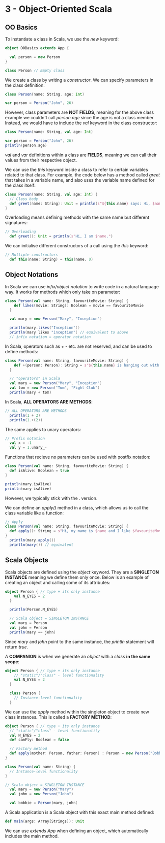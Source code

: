 # 3 - Object-Oriented Scala

## OO Basics

To instantiate a class in Scala, we use the *new* keyword:

```scala
object OOBasics extends App {

  val person = new Person
}

class Person // Empty class
```

We create a class by writing a *constructor*. We can specify parameters in the class definition:

```scala
class Person(name: String, age: Int)

var person = Person("John", 26)
```

However, class parameters are **NOT FIELDS**, meaning for the above class example we couldn't call *person.age*
since the age is not a class member. Instead, we would have to include the *val* keyword in the class constructor:

```scala
class Person(name: String, val age: Int)

var person = Person("John", 26)
println(person.age)
```

*val* and *var* definitions within a class are **FIELDS**, meaning we can call their values from their respective
object.

We can use the *this* keyword inside a class to refer to certain variables related to that class. For example, the code
below has a method called *greet* that takes in a variable name, and also uses the variable name defined for the class
itself:

```scala
class Person(name: String, val age: Int) {
  // Class body
  def greet(name: String): Unit = println(s"${this.name} says: Hi, $name!")
}  
```

Overloading means defining methods with the same name but different signatures:
```scala
// Overloading
  def greet(): Unit = println(s"Hi, I am $name.")
```

We can initialise different constructors of a call using the *this* keyword:
```scala
// Multiple constructors
  def this(name: String) = this(name, 0)
```

## Object Notations
In Scala we can use *infix/object notation* to write code in a natural language way. It works for methods which only 
take on parameter:
```scala
class Person(val name: String, favouriteMovie: String) {
    def likes(movie: String): Boolean = movie == favouriteMovie
  }

  val mary = new Person("Mary", "Inception")

  println(mary.likes("Inception"))
  println(mary likes "inception") // equivalent to above
  // infix notation = operator notation
```

In Scala, operators such as + - etc. are not reserved, and can be used to define methods:
```scala
class Person(val name: String, favouriteMovie: String) {
    def +(person: Person): String = s"${this.name} is hanging out with ${person.name}."
  }

  // "operators" in Scala
  val mary = new Person("Mary", "Inception")
  val tom = new Person("Tom", "Fight Club")
  println(mary + tom)
```
In Scala, **ALL OPERATORS ARE METHODS**:
```scala
// ALL OPERATORS ARE METHODS
  println(1 + 2)
  println(1.+(2))
```
The same applies to unary operators:
```scala
// Prefix notation
  val x = -1
  val y = 1.unary_-
```

Functions that recieve no parameters can be used with postfix notation:
```scala
class Person(val name: String, favouriteMovie: String) {
  def isAlive: Boolean = true
}

println(mary.isAlive)
println(mary isAlive)
```
However, we typically stick with the . version.

We can define an *apply()* method in a class, which allows us to call the class variable like a function:
```scala
// Apply
class Person(val name: String, favouriteMovie: String) {
  def apply(): String = s"Hi, my name is $name and I like $favouriteMovie"
}
  println(mary.apply())
  println(mary()) // equivalent
```

## Scala Objects
Scala objects are defined using the *object* keyword. They are a **SINGLETON INSTANCE** meaning we define them only
once. Below is an example of creating an object and calling some of its attributes:
```scala
object Person { // type + its only instance
    val N_EYES = 2
  }

  println(Person.N_EYES)

  // Scala object = SINGLETON INSTANCE
  val mary = Person
  val john = Person
  println(mary == john)
```
Since *mary* and *john* point to the same instance, the *println* statement will return *true*.

A **COMPANION** is when we generate an *object* with a *class* **in the same scope**:
```scala
object Person { // type + its only instance
    // "static"/"class" - level functionality
    val N_EYES = 2
  }

  class Person {
    // Instance-level functionality
  }
```

We can use the *apply* method within the singleton object to create new class instances. This is called a **FACTORY 
METHOD**:
```scala
object Person { // type + its only instance
  // "static"/"class" - level functionality
  val N_EYES = 2
  def canFly: Boolean = false

  // Factory method
  def apply(mother: Person, father: Person) : Person = new Person("Bobbie")
}

class Person(val name: String) {
  // Instance-level functionality
}

// Scala object = SINGLETON INSTANCE
  val mary = new Person("Mary")
  val john = new Person("John")

  val bobbie = Person(mary, john)
```
A Scala application is a Scala object with this exact main method defined:
```scala
def main(args: Array[Strings]): Unit
```
We can use *extends App* when defining an object, which automatically includes the main method.
